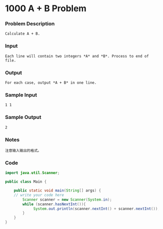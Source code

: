 # 1000 A + B Problem

### **Problem Description**

```
Calculate A + B.
```

### **Input**

```
Each line will contain two integers *A* and *B*. Process to end of file.
```

### **Output**

```
For each case, output *A + B* in one line.
```

### **Sample Input**

```
1 1
```

### **Sample Output**

```
2
```

### Notes

```
注意输入输出的格式。
```

### Code

```java
import java.util.Scanner;

public class Main {

    public static void main(String[] args) {
	// write your code here
        Scanner scanner = new Scanner(System.in);
        while (scanner.hasNextInt()){
             System.out.println(scanner.nextInt() + scanner.nextInt());
        }
    }
}
```

